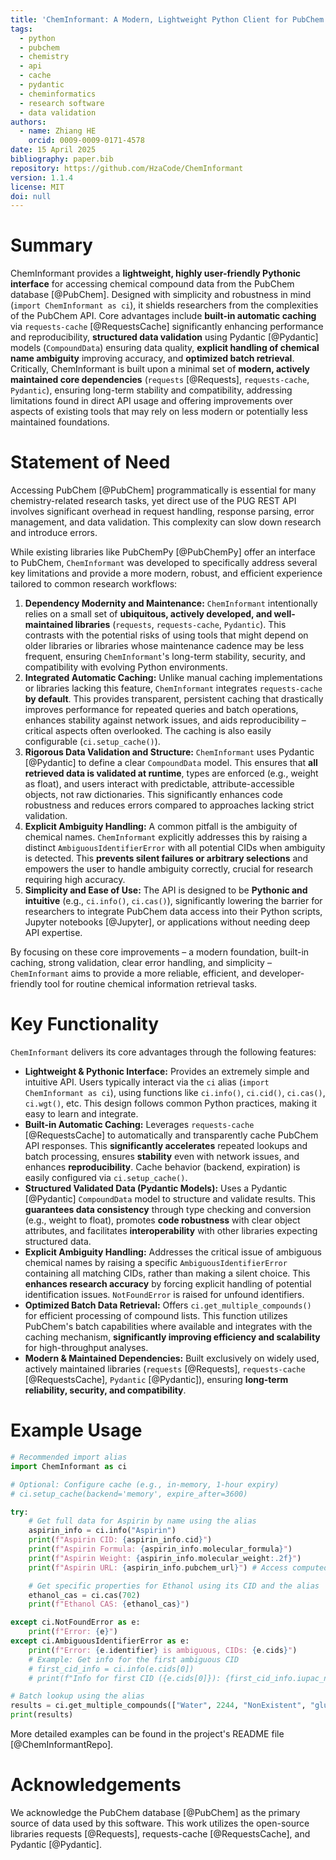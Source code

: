 ```yaml
---
title: 'ChemInformant: A Modern, Lightweight Python Client for PubChem with Robust Caching and Validation'
tags:
  - python
  - pubchem
  - chemistry
  - api
  - cache
  - pydantic
  - cheminformatics
  - research software
  - data validation
authors:
  - name: Zhiang HE
    orcid: 0009-0009-0171-4578
date: 15 April 2025 
bibliography: paper.bib 
repository: https://github.com/HzaCode/ChemInformant 
version: 1.1.4 
license: MIT 
doi: null 
---
```


# Summary

ChemInformant provides a **lightweight, highly user-friendly Pythonic interface** for accessing chemical compound data from the PubChem database [@PubChem]. Designed with simplicity and robustness in mind (`import ChemInformant as ci`), it shields researchers from the complexities of the PubChem API. Core advantages include **built-in automatic caching** via `requests-cache` [@RequestsCache] significantly enhancing performance and reproducibility, **structured data validation** using Pydantic [@Pydantic] models (`CompoundData`) ensuring data quality, **explicit handling of chemical name ambiguity** improving accuracy, and **optimized batch retrieval**. Critically, ChemInformant is built upon a minimal set of **modern, actively maintained core dependencies** (`requests` [@Requests], `requests-cache`, `Pydantic`), ensuring long-term stability and compatibility, addressing limitations found in direct API usage and offering improvements over aspects of existing tools that may rely on less modern or potentially less maintained foundations.

# Statement of Need

Accessing PubChem [@PubChem] programmatically is essential for many chemistry-related research tasks, yet direct use of the PUG REST API involves significant overhead in request handling, response parsing, error management, and data validation. This complexity can slow down research and introduce errors.

While existing libraries like PubChemPy [@PubChemPy] offer an interface to PubChem, `ChemInformant` was developed to specifically address several key limitations and provide a more modern, robust, and efficient experience tailored to common research workflows:

1.  **Dependency Modernity and Maintenance:** `ChemInformant` intentionally relies on a small set of **ubiquitous, actively developed, and well-maintained libraries** (`requests`, `requests-cache`, `Pydantic`). This contrasts with the potential risks of using tools that might depend on older libraries or libraries whose maintenance cadence may be less frequent, ensuring `ChemInformant`'s long-term stability, security, and compatibility with evolving Python environments.
2.  **Integrated Automatic Caching:** Unlike manual caching implementations or libraries lacking this feature, `ChemInformant` integrates `requests-cache` **by default**. This provides transparent, persistent caching that drastically improves performance for repeated queries and batch operations, enhances stability against network issues, and aids reproducibility – critical aspects often overlooked. The caching is also easily configurable (`ci.setup_cache()`).
3.  **Rigorous Data Validation and Structure:** `ChemInformant` uses Pydantic [@Pydantic] to define a clear `CompoundData` model. This ensures that **all retrieved data is validated at runtime**, types are enforced (e.g., weight as float), and users interact with predictable, attribute-accessible objects, not raw dictionaries. This significantly enhances code robustness and reduces errors compared to approaches lacking strict validation.
4.  **Explicit Ambiguity Handling:** A common pitfall is the ambiguity of chemical names. `ChemInformant` explicitly addresses this by raising a distinct `AmbiguousIdentifierError` with all potential CIDs when ambiguity is detected. This **prevents silent failures or arbitrary selections** and empowers the user to handle ambiguity correctly, crucial for research requiring high accuracy.
5.  **Simplicity and Ease of Use:** The API is designed to be **Pythonic and intuitive** (e.g., `ci.info()`, `ci.cas()`), significantly lowering the barrier for researchers to integrate PubChem data access into their Python scripts, Jupyter notebooks [@Jupyter], or applications without needing deep API expertise.

By focusing on these core improvements – a modern foundation, built-in caching, strong validation, clear error handling, and simplicity – `ChemInformant` aims to provide a more reliable, efficient, and developer-friendly tool for routine chemical information retrieval tasks.

# Key Functionality

`ChemInformant` delivers its core advantages through the following features:

*   **Lightweight & Pythonic Interface:** Provides an extremely simple and intuitive API. Users typically interact via the `ci` alias (`import ChemInformant as ci`), using functions like `ci.info()`, `ci.cid()`, `ci.cas()`, `ci.wgt()`, etc. This design follows common Python practices, making it easy to learn and integrate.
*   **Built-in Automatic Caching:** Leverages `requests-cache` [@RequestsCache] to automatically and transparently cache PubChem API responses. This **significantly accelerates** repeated lookups and batch processing, ensures **stability** even with network issues, and enhances **reproducibility**. Cache behavior (backend, expiration) is easily configured via `ci.setup_cache()`.
*   **Structured Validated Data (Pydantic Models):** Uses a Pydantic [@Pydantic] `CompoundData` model to structure and validate results. This **guarantees data consistency** through type checking and conversion (e.g., weight to float), promotes **code robustness** with clear object attributes, and facilitates **interoperability** with other libraries expecting structured data.
*   **Explicit Ambiguity Handling:** Addresses the critical issue of ambiguous chemical names by raising a specific `AmbiguousIdentifierError` containing all matching CIDs, rather than making a silent choice. This **enhances research accuracy** by forcing explicit handling of potential identification issues. `NotFoundError` is raised for unfound identifiers.
*   **Optimized Batch Data Retrieval:** Offers `ci.get_multiple_compounds()` for efficient processing of compound lists. This function utilizes PubChem's batch capabilities where available and integrates with the caching mechanism, **significantly improving efficiency and scalability** for high-throughput analyses.
*   **Modern & Maintained Dependencies:** Built exclusively on widely used, actively maintained libraries (`requests` [@Requests], `requests-cache` [@RequestsCache], `Pydantic` [@Pydantic]), ensuring **long-term reliability, security, and compatibility**.

# Example Usage

```python
# Recommended import alias
import ChemInformant as ci

# Optional: Configure cache (e.g., in-memory, 1-hour expiry)
# ci.setup_cache(backend='memory', expire_after=3600)

try:
    # Get full data for Aspirin by name using the alias
    aspirin_info = ci.info("Aspirin")
    print(f"Aspirin CID: {aspirin_info.cid}")
    print(f"Aspirin Formula: {aspirin_info.molecular_formula}")
    print(f"Aspirin Weight: {aspirin_info.molecular_weight:.2f}")
    print(f"Aspirin URL: {aspirin_info.pubchem_url}") # Access computed field

    # Get specific properties for Ethanol using its CID and the alias
    ethanol_cas = ci.cas(702)
    print(f"Ethanol CAS: {ethanol_cas}")

except ci.NotFoundError as e:
    print(f"Error: {e}")
except ci.AmbiguousIdentifierError as e:
    print(f"Error: {e.identifier} is ambiguous, CIDs: {e.cids}")
    # Example: Get info for the first ambiguous CID
    # first_cid_info = ci.info(e.cids[0])
    # print(f"Info for first CID ({e.cids[0]}): {first_cid_info.iupac_name}")

# Batch lookup using the alias
results = ci.get_multiple_compounds(["Water", 2244, "NonExistent", "glucose"]) # 'glucose' might be ambiguous
print(results)

```

More detailed examples can be found in the project's README file [@ChemInformantRepo].
# Acknowledgements
We acknowledge the PubChem database [@PubChem] as the primary source of data used by this software. This work utilizes the open-source libraries requests [@Requests], requests-cache [@RequestsCache], and Pydantic [@Pydantic].